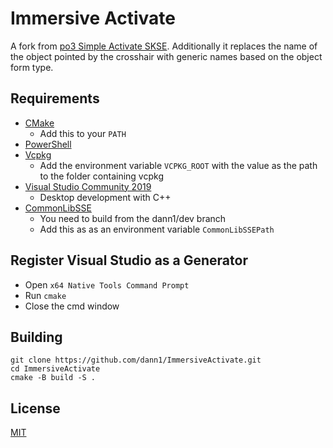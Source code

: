 # Immersive Activate

A fork from [po3 Simple Activate SKSE](https://github.com/powerof3/SimpleActivateSKSE). Additionally it replaces the name of the object pointed by the crosshair with generic names based on the object form type.

## Requirements
* [CMake](https://cmake.org/)
	* Add this to your `PATH`
* [PowerShell](https://github.com/PowerShell/PowerShell/releases/latest)
* [Vcpkg](https://github.com/microsoft/vcpkg)
	* Add the environment variable `VCPKG_ROOT` with the value as the path to the folder containing vcpkg
* [Visual Studio Community 2019](https://visualstudio.microsoft.com/)
	* Desktop development with C++
* [CommonLibSSE](https://github.com/dann1/CommonLibSSE/tree/dev)
	* You need to build from the dann1/dev branch
	* Add this as as an environment variable `CommonLibSSEPath`

## Register Visual Studio as a Generator
* Open `x64 Native Tools Command Prompt`
* Run `cmake`
* Close the cmd window

## Building
```
git clone https://github.com/dann1/ImmersiveActivate.git
cd ImmersiveActivate
cmake -B build -S .
```
## License
[MIT](LICENSE)
